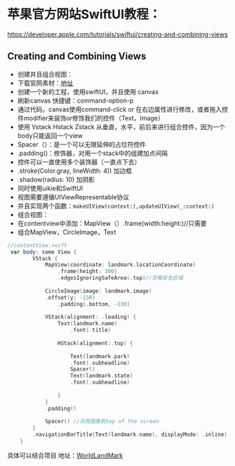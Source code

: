 
# 苹果官方网站SwiftUI教程：

https://developer.apple.com/tutorials/swiftui/creating-and-combining-views

## Creating and Combining Views

- 创建并且组合视图：
- 下载官网素材：[地址](https://docs-assets.developer.apple.com/published/0901712034/CreatingAndCombiningViews.zip)
- 创建一个新的工程，使用swiftUI，并且使用 canvas
- 刷新canvas 快捷键：command-option-p
- 通过代码，canvas使用command-click or 在右边属性进行修改，或者拖入控件modifier来装饰or修饰我们的控件（Text，Image）
- 使用 Vstack Hstack Zstack 从垂直，水平，前后来进行组合控件，因为一个body只能返回一个view
- Spacer（）：是一个可以无限延伸的占位符控件
- .padding()：修饰器，对用一个stack中的组建加点间隔
- 控件可以一直使用多个装饰器（一直点下去）
- .stroke(Color.gray, lineWidth: 4)) 加边框
- .shadow(radius: 10) 加阴影
- 同时使用uikie和SwiftUI
- 视图需要遵循UIViewRepresentable协议
- 并且实现两个函数：```makeUIView(context:),updateUIView(_:context:)```
- 组合视图：
- 在contentview中添加：MapView（）.frame(width:height:)//只需要
- 组合MapView，CircleImage，Text

```swift
//contentView.swift
 var body: some View {
        VStack {
            MapView(coordinate: landmark.locationCoordinate)
                .frame(height: 300)
                .edgesIgnoringSafeArea(.top)//忽略安全区域
            
            CircleImage(image: landmark.image)                
            .offset(y: -130)
                .padding(.bottom, -130)
            
            VStack(alignment: .leading) {
                Text(landmark.name)
                    .font(.title)
                
                HStack(alignment:.top) {
                    
                    Text(landmark.park)                        
                    .font(.subheadline)
                    Spacer()
                    Text(landmark.state)                        
                    .font(.subheadline)
                    
                }
            }
            .padding()
            
            Spacer() //将视图推到top of the screen
        }
        .navigationBarTitle(Text(landmark.name), displayMode: .inline)
    }
```

具体可以结合项目 地址：[WorldLandMark](https://github.com/CSUpengyuyan/IOS_er/tree/master/IOS/WorldLandmark)

